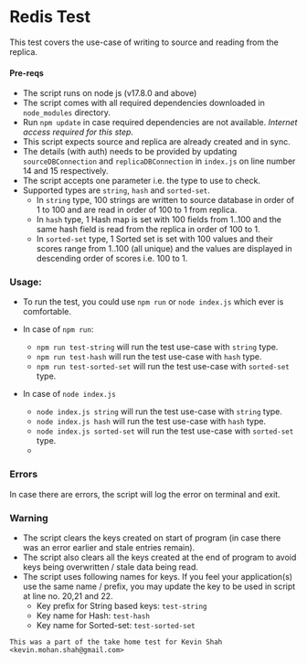 
# Redis Test 
This test covers the use-case of writing to source and reading from the replica.

#### Pre-reqs
- The script runs on node js (v17.8.0 and above)
- The script comes with all required dependencies downloaded in `node_modules` directory. 
- Run `npm update` in case required dependencies are not available. *Internet access required for this step.*
- This script expects source and replica are already created and in sync.
- The details (with auth) needs to be provided by updating `sourceDBConnection` and `replicaDBConnection` in `index.js` on line number 14 and 15 respectively.
- The script accepts one parameter i.e. the type to use to check.
- Supported types are `string`, `hash` and `sorted-set`.
    - In `string` type, 100 strings are written to source database in order of 1 to 100 and are read in order of 100 to 1 from replica.
    - In `hash` type, 1 Hash map is set with 100 fields from 1..100 and the same hash field is read from the replica in order of 100 to 1.
    - In `sorted-set` type, 1 Sorted set is set with 100 values and their scores range from 1..100 (all unique) and the values are displayed in descending order of scores i.e. 100 to 1.

### Usage:
- To run the test, you could use `npm run` or `node index.js` which ever is comfortable.
- In case of `npm run`: 
    - `npm run test-string` will run the test use-case with `string` type.
    - `npm run test-hash` will run the test use-case with `hash` type.
    - `npm run test-sorted-set` will run the test use-case with `sorted-set` type.

- In case of `node index.js`
    - `node index.js string` will run the test use-case with `string` type.
    - `node index.js hash` will run the test use-case with `hash` type.
    - `node index.js sorted-set` will run the test use-case with `sorted-set` type.
    - 

### Errors
In case there are errors, the script will log the error on terminal and exit.

### Warning
- The script clears the keys created on start of program (in case there was an error earlier and stale entries remain). 
- The script also clears all the keys created at the end of program to avoid keys being overwritten / stale data being read.
- The script uses following names for keys. If you feel your application(s) use the same name / prefix, you may update the key to be used in script at line no. 20,21 and 22.
    - Key prefix for String based keys: `test-string`
    - Key name for Hash: `test-hash`
    - Key name for Sorted-set: `test-sorted-set`


`This was a part of the take home test for Kevin Shah <kevin.mohan.shah@gmail.com>`